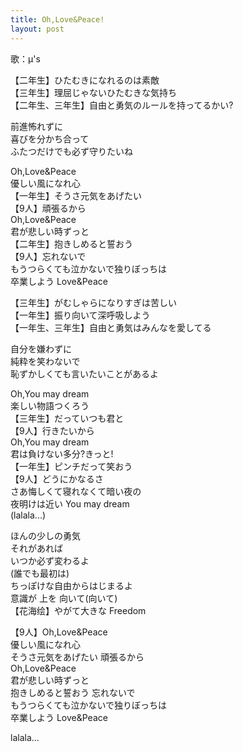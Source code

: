 ```yaml
---
title: Oh,Love&Peace!
layout: post
---
```

歌：μ's

<p>【二年生】ひたむきになれるのは素敵<br />
【三年生】理屈じゃないひたむきな気持ち<br />
【二年生、三年生】自由と勇気のルールを持ってるかい?</p>

<p><a class="maki">前進怖れずに</a><br />
<a class="rin">喜びを分かち合って</a><br />
<a class="hanayo">ふたつだけでも必ず守りたいね</a></p>

<p>Oh,Love&Peace<br />
優しい風になれ心<br />
【一年生】そうさ元気をあげたい<br />
【9人】頑張るから<br />
Oh,Love&Peace<br />
君が悲しい時ずっと<br />
【二年生】抱きしめると誓おう<br />
【9人】忘れないで<br />
もうつらくても泣かないで独りぼっちは<br />
卒業しよう Love&Peace</p>

<p>【三年生】がむしゃらになりすぎは苦しい<br />
【一年生】振り向いて深呼吸しよう<br />
【一年生、三年生】自由と勇気はみんなを愛してる</p>

<p><a class="kotori">自分を嫌わずに</a><br />
<a class="honoka">純粋を笑わないで</a><br />
<a class="umi">恥ずかしくても言いたいことがあるよ</a></p>

<p>Oh,You may dream<br />
楽しい物語つくろう<br />
【三年生】だっていつも君と<br />
【9人】行きたいから<br />
Oh,You may dream<br />
君は負けない多分?きっと!<br />
【一年生】ピンチだって笑おう<br />
【9人】どうにかなるさ<br />
さあ悔しくて寝れなくて暗い夜の<br />
夜明けは近い You may dream<br />
(lalala...)</p>

<p><a class="hanayo">ほんの少しの勇気<br />
それがあれば</a><br />
<a class="eli">いつか必ず変わるよ</a><br />
<a class="umi">(誰でも最初は)</a><br />
<a class="hanayo">ちっぽけな自由からはじまるよ<br />
意識が</a> <a class="eli">上を</a> <a class="umi">向いて</a><a class="hanayo">(向いて)</a><br />
【<a class="hanayo">花</a><a class="umi">海</a><a class="eli">绘</a>】やがて大きな Freedom</p>

<p>【9人】Oh,Love&Peace<br />
優しい風になれ心<br />
そうさ元気をあげたい 頑張るから<br />
Oh,Love&Peace<br />
君が悲しい時ずっと<br />
抱きしめると誓おう 忘れないで<br />
もうつらくても泣かないで独りぼっちは<br />
卒業しよう Love&Peace</p>

<p>lalala...</p>